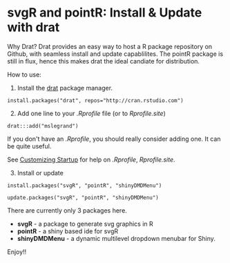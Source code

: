 # svgR and pointR: Install & Update with drat

Why Drat? Drat provides an easy way to host a R package repository on Github, with seamless install and update capablilites. 
The pointR package is still in flux, hence this makes drat the ideal candiate for distribution.

How to use:

1. Install  the [drat](http://eddelbuettel.github.io/drat/) package manager.

```
install.packages("drat", repos="http://cran.rstudio.com")
```
2.  Add one line to your *.Rprofile* file (or to *Rprofile.site*) 

```
drat:::add("mslegrand")
```
If you don't have an *.Rprofile*, you should really consider adding one. It can be quite useful. 

See [Customizing Startup](http://www.statmethods.net/interface/customizing.html) for help on *.Rprofile*, *Rprofile.site*.

3. Install or update 

```
install.packages("svgR", "pointR", "shinyDMDMenu")
```

```
update.packages("svgR", "pointR", "shinyDMDMenu")
```

There are currently only 3 packages here. 

- **svgR** - a package to generate svg graphics in R
- **pointR** - a shiny based ide for svgR
- **shinyDMDMenu** - a dynamic multilevel dropdown menubar for Shiny. 

Enjoy!!
